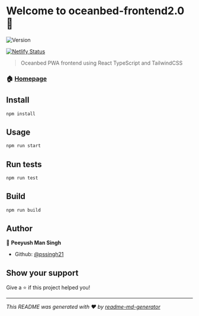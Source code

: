 # Welcome to oceanbed-frontend2.0 👋

![Version](https://img.shields.io/badge/version-2.0.0-blue.svg?cacheSeconds=2592000)

[![Netlify Status](https://api.netlify.com/api/v1/badges/657886f8-3765-4d2e-bde8-b2f80e2afe54/deploy-status)](https://app.netlify.com/sites/oceanbed/deploys)

> Oceanbed PWA frontend using React TypeScript and TailwindCSS

### 🏠 [Homepage](https://oceanbed.netlify.app)

## Install

```sh
npm install
```

## Usage

```sh
npm run start
```

## Run tests

```sh
npm run test
```

## Build

```sh
npm run build
```

## Author

👤 **Peeyush Man Singh**

- Github: [@pssingh21](https://github.com/pssingh21)

## Show your support

Give a ⭐️ if this project helped you!

---

_This README was generated with ❤️ by [readme-md-generator](https://github.com/kefranabg/readme-md-generator)_
